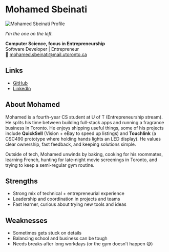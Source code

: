 # Mohamed Sbeinati  

![Mohamed Sbeinati Profile](./temagamic_pic.jpeg)

*I'm the one on the left.*

**Computer Science, focus in Entrepreneurship**  
Software Developer | Entrepreneur  
📧 mohamed.sbeinati@mail.utoronto.ca  

## Links  
- [GitHub](https://github.com/MBZ-0)  
- [LinkedIn](https://www.linkedin.com/in/mohamed-sbeinati) 

## About Mohamed  

Mohamed is a fourth-year CS student at U of T (Entrepreneurship stream). He splits his time between building full-stack apps and running a fragrance business in Toronto. He enjoys shipping useful things, some of his projects include **QuickSell** (Vision + eBay to speed up listings) and **Touchlink** (a CSC490 prototype where holding hands lights an LED display). He values clear ownership, fast feedback, and keeping solutions simple.  

Outside of tech, Mohamed unwinds by baking, cooking for his roommates, learning French, hunting for late-night movie screenings in Toronto, and trying to keep a semi-regular gym routine.

## Strengths  
- Strong mix of technical + entrepreneurial experience  
- Leadership and coordination in projects and teams  
- Fast learner, curious about trying new tools and ideas  

## Weaknesses  
- Sometimes gets stuck on details  
- Balancing school and business can be tough  
- Needs breaks after long workdays (or the gym doesn’t happen 😅)  
